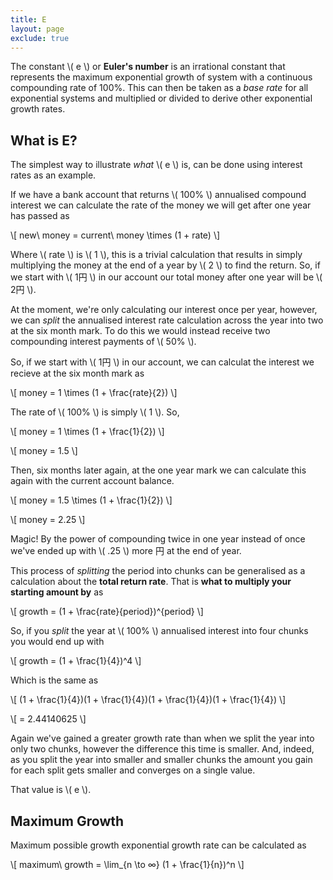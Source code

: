 ```yaml
---
title: E
layout: page
exclude: true
---
```


<script type="text/javascript" src="https://cdnjs.cloudflare.com/ajax/libs/mathjax/2.7.0/MathJax.js?config=TeX-AMS_CHTML"></script>

The constant \\( e \\) or **Euler's number** is an irrational constant that represents the maximum exponential growth of system with a continuous compounding rate of 100%. This can then be taken as a *base rate* for all exponential systems and multiplied or divided to derive other exponential growth rates.

## What is E?

The simplest way to illustrate *what* \\( e \\) is, can be done using interest rates as an example.

If we have a bank account that returns \\( 100% \\) annualised compound interest we can calculate the rate of the money we will get after one year has passed as

\\[ new\ money = current\ money \times (1 + rate) \\]

Where \\( rate \\) is \\( 1 \\), this is a trivial calculation that results in simply multiplying the money at the end of a year by \\( 2 \\) to find the return. So, if we start with \\( 1円 \\) in our account our total money after one year will be \\( 2円 \\).

At the moment, we're only calculating our interest once per year, however, we can *split* the annualised interest rate calculation across the year into two at the six month mark. To do this we would instead receive two compounding interest payments of \\( 50% \\).

So, if we start with \\( 1円 \\) in our account, we can calculat the interest we recieve at the six month mark as

\\[ money = 1 \times (1 + \frac{rate}{2}) \\]

The rate of \\( 100% \\) is simply \\( 1 \\). So,

\\[ money = 1 \times (1 + \frac{1}{2}) \\]

\\[ money = 1.5 \\]

Then, six months later again, at the one year mark we can calculate this again with the current account balance.

\\[ money = 1.5 \times (1 + \frac{1}{2}) \\]

\\[ money = 2.25 \\]

Magic! By the power of compounding twice in one year instead of once we've ended up with \\( .25 \\) more 円 at the end of year.

This process of *splitting* the period into chunks can be generalised as a calculation about the **total return rate**. That is **what to multiply your starting amount by** as

\\[ growth = (1 + \frac{rate}{period})^{period} \\]

So, if you *split* the year at \\( 100% \\) annualised interest into four chunks you would end up with 

\\[ growth = (1 + \frac{1}{4})^4 \\]

Which is the same as

\\[ (1 + \frac{1}{4})(1 + \frac{1}{4})(1 + \frac{1}{4})(1 + \frac{1}{4}) \\]

\\[ = 2.44140625 \\]

Again we've gained a greater growth rate than when we split the year into only two chunks, however the difference this time is smaller. And, indeed, as you split the year into smaller and smaller chunks the amount you gain for each split gets smaller and converges on a single value.

That value is \\( e \\).

## Maximum Growth

Maximum possible growth exponential growth rate can be calculated as

\\[ maximum\ growth = \lim_{n \to ∞} (1 + \frac{1}{n})^n \\]